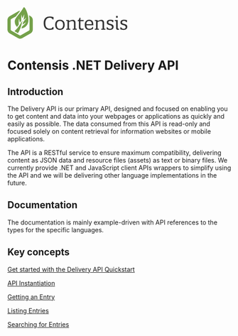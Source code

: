 <svg width="270" height="80" viewBox="0 0 270 80" xmlns="http://www.w3.org/2000/svg"><g fill="none" fill-rule="evenodd"><g fill="#74A14A"><path d="M52.423 25.508l-3.965-2.283c.394 1.834.694 3.648.877 5.386.16 1.51.393 4.78.393 4.94V55.7c0 .472-.568 1.454-.98 1.69l-19.23 11.07c-.12.07-.49.178-.98.178s-.86-.11-.98-.18L8.33 57.39c-.414-.238-.98-1.218-.98-1.692v-22.15c0-.473.567-1.455.98-1.69l10.68-6.15c1.244-1.714 2.67-3.536 4.2-5.492 1.696-2.167 3.5-4.474 5.304-6.94-1.693.005-3.334.416-4.627 1.16L4.652 25.51C1.956 27.06 0 30.44 0 33.546v22.148c0 3.105 1.956 6.487 4.652 8.04l19.233 11.074c1.298.746 2.95 1.158 4.653 1.158 1.7 0 3.353-.412 4.652-1.16l19.233-11.074c2.696-1.553 4.653-4.934 4.653-8.038v-22.15c0-3.104-1.957-6.485-4.653-8.038z"/><path d="M23.677 63.452c5.592-8.248 8.63-20.746 10.08-28.582-3.674 6.83-10.13 17.37-18 24.037-.042-.07-.07-.042 7.92 4.545"/><path d="M36.443 5.456c-8.184 13.98-19.185 23.632-19.88 30.027-.647 5.975 1.493 10.908 5 13.977 1.428-1.796 2.76-3.633 3.966-5.412-.07-1.236-.53-10.884.48-13.598.57 4.188 1.77 8.055 2.21 9.406.15-.24.29-.48.43-.713.953-1.583 1.82-3.098 2.58-4.483-.09-2.454-.347-11.097.502-13.077.224 2.855 1.275 6.488 1.906 8.47.84-1.69 1.3-2.72 1.31-2.742l2.97-6.67-.78 7.26c-.003.04-.265 2.43-.9 6.07 1.74-1.42 4.506-3.83 5.85-5.72.113 2.28-4.88 8.38-6.8 10.64-.2.94-.42 1.92-.657 2.92-.17.71-.344 1.41-.52 2.1 1.663-.93 5.477-3.17 7.607-5.21-.32 2.33-7.09 8.23-8.88 9.75-.468 1.54-.957 3.01-1.467 4.41 4.11-.23 8.425-2.32 12.04-6.8C54.22 32.68 39.143.83 36.43 5.46"/></g><path d="M94.923 26.043c2.56 0 5.727.446 8.773 1.296v5.22h-2.112c-1.178-2.43-2.762-3.69-6.986-3.69-4.873 0-9.22 3.4-9.22 12.39s4.428 12.07 9.79 12.07c4.304 0 5.238-1.26 6.416-3.69h2.112v5.224c-3.046.85-6.214 1.296-8.773 1.296-7.798 0-13.36-4.372-13.36-15.11 0-10.69 5.562-15.024 13.36-15.024m23.272 27.547c5.117 0 7.188-3.566 7.188-8.83s-2.07-8.83-7.188-8.83c-5.077 0-7.108 3.562-7.108 8.83s2.03 8.83 7.108 8.83m0-20.255c5.523 0 10.762 2.953 10.762 11.42 0 8.464-5.24 11.42-10.762 11.42-5.524 0-10.763-2.877-10.763-11.424 0-8.508 5.24-11.425 10.763-11.425m16.935 3.78c0-.93-.487-.974-1.096-.974h-1.787V33.9h6.417v2.472c2.437-1.66 5.442-2.997 8.326-2.997 3.33 0 6.254 1.742 6.254 6.36v12.76c0 .93.487.97 1.096.97h1.787v2.23h-9.22v-2.23h2.844V40.708c0-3.08-1.5-4.335-4.38-4.335-2.03 0-4.83 1.175-6.74 2.39v14.704h2.89v2.228h-9.22v-2.228h1.75c.61 0 1.098-.04 1.098-.972V37.102zm29.202 12.92c0 2.43 1.38 3.322 3.37 3.322 1.056 0 2.275-.243 3.534-.608v2.755c-1.462.45-3.087.69-4.63.69-3.087 0-5.727-1.46-5.727-5.75V36.53h-2.68v-1.82c2.64-.85 3.61-3.12 4.14-6.035h1.99V33.9h7.27v2.634h-7.27v13.49zm25.504-6.845c0-3.28-.73-7.21-5.807-7.21-4.39 0-6.26 3.08-6.26 7.21h12.06zm1.584 6.117h1.34v4.74c-2.11 1.255-5.888 2.146-8.08 2.146-6.946 0-10.6-3.45-10.6-11.51 0-7.33 3.735-11.34 10.07-11.34 7.717 0 9.18 5.345 9.18 10.692v1.66h-15.515c0 5.51 2.518 7.86 6.864 7.86 2.51 0 5.76-.406 6.74-4.254zm8.123-12.192c0-.93-.487-.97-1.097-.97h-1.787V33.9h6.41v2.472c2.43-1.66 5.44-2.997 8.32-2.997 3.33 0 6.25 1.742 6.25 6.36v12.76c0 .93.49.97 1.095.97h1.787v2.23h-9.22v-2.23h2.842V40.708c0-3.08-1.505-4.335-4.39-4.335-2.03 0-4.834 1.175-6.74 2.39v14.704h2.88v2.228h-9.22v-2.228h1.747c.61 0 1.1-.04 1.1-.972V37.102zm31.19 19.08c-2.517 0-5.197-.56-7.27-1.33v-4.66h1.83c.61 2.148 2.964 3.566 5.32 3.566 2.64 0 4.832-.89 4.832-3.97 0-3.04-3.208-3.85-6.01-4.62-2.884-.81-5.767-1.98-5.767-5.75 0-4.74 3.94-6.075 8.488-6.075 2.112 0 4.305.365 6.254.81v4.618h-1.624c-1.056-2.103-3.006-2.994-5.158-2.994-2.6 0-4.387 1.256-4.387 3.28 0 2.23 2.36 2.878 5.37 3.77 2.89.85 6.5 1.862 6.5 6.28 0 5.06-3.89 7.086-8.36 7.086m13.84-27.544h3.74v-3.85h-3.736v3.846zm5.487 24.91c.61 0 .81 0 1.015-.04v2.31c-.647.12-1.34.2-2.03.2-2.232 0-4.303-.85-4.303-4.09V37.1c0-.932-.486-.973-1.095-.973h-1.78V33.9h6.377v17.136c0 1.62.403 2.51 1.824 2.51zm4.184 1.296v-4.66h1.827c.61 2.148 2.965 3.566 5.32 3.566 2.64 0 4.833-.89 4.833-3.97 0-3.04-3.21-3.85-6.01-4.62-2.886-.81-5.77-1.984-5.77-5.75 0-4.74 3.94-6.078 8.48-6.078 2.112 0 4.305.365 6.255.81v4.618h-1.625c-1.054-2.104-3.003-2.995-5.156-2.995-2.6 0-4.387 1.25-4.387 3.28 0 2.23 2.357 2.87 5.36 3.76 2.886.85 6.5 1.863 6.5 6.28 0 5.062-3.9 7.087-8.366 7.087-2.52 0-5.2-.57-7.27-1.338z" fill="#333"/></g></svg>

# Contensis .NET Delivery API

## Introduction

The Delivery API is our primary API, designed and focused on enabling you to get content and data into your webpages or applications as quickly and easily as possible. The data consumed from this API is read-only and focused solely on content retrieval for information websites or mobile applications.

The API is a RESTful service to ensure maximum compatibility, delivering content as JSON data and resource files (assets) as text or binary files. We currently provide .NET and JavaScript client APIs wrappers to simplify using the API and we will be delivering other language implementations in the future.

<!---
We envisage that the majority of requirements in your application can be fulfilled using this API, however, if your requirements entail the need to add or update content, then take a look at our [Management API](./management-api/README.md) instead.
-->

## Documentation

The documentation is mainly example-driven with API references to the types for the specific languages.

## Key concepts

[Get started with the Delivery API Quickstart](/key-concepts/getting-started.md)

[API Instantiation](/key-concepts/api-instantiation.md)

[Getting an Entry](/key-concepts/entry-get.md)

[Listing Entries](/key-concepts/entries-list.md)

[Searching for Entries](/search/entry-search.md)
